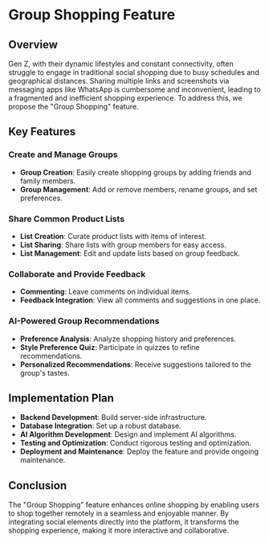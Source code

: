 # Group Shopping Feature

## Overview

Gen Z, with their dynamic lifestyles and constant connectivity, often struggle to engage in traditional social shopping due to busy schedules and geographical distances. Sharing multiple links and screenshots via messaging apps like WhatsApp is cumbersome and inconvenient, leading to a fragmented and inefficient shopping experience. To address this, we propose the "Group Shopping" feature.

## Key Features

### Create and Manage Groups
- **Group Creation**: Easily create shopping groups by adding friends and family members.
- **Group Management**: Add or remove members, rename groups, and set preferences.

### Share Common Product Lists
- **List Creation**: Curate product lists with items of interest.
- **List Sharing**: Share lists with group members for easy access.
- **List Management**: Edit and update lists based on group feedback.

### Collaborate and Provide Feedback
- **Commenting**: Leave comments on individual items.
- **Feedback Integration**: View all comments and suggestions in one place.

### AI-Powered Group Recommendations
- **Preference Analysis**: Analyze shopping history and preferences.
- **Style Preference Quiz**: Participate in quizzes to refine recommendations.
- **Personalized Recommendations**: Receive suggestions tailored to the group's tastes.

## Implementation Plan

- **Backend Development**: Build server-side infrastructure.
- **Database Integration**: Set up a robust database.
- **AI Algorithm Development**: Design and implement AI algorithms.
- **Testing and Optimization**: Conduct rigorous testing and optimization.
- **Deployment and Maintenance**: Deploy the feature and provide ongoing maintenance.

## Conclusion

The "Group Shopping" feature enhances online shopping by enabling users to shop together remotely in a seamless and enjoyable manner. By integrating social elements directly into the platform, it transforms the shopping experience, making it more interactive and collaborative.

